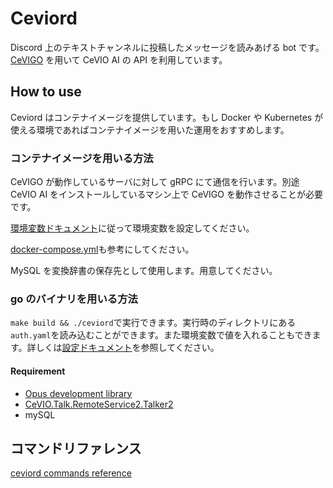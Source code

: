 # Ceviord

Discord 上のテキストチャンネルに投稿したメッセージを読みあげる bot です。[CeVIGO](https://github.com/gotti/cevigo) を用いて CeVIO AI の API を利用しています。

## How to use

Ceviord はコンテナイメージを提供しています。もし Docker や Kubernetes が使える環境であればコンテナイメージを用いた運用をおすすめします。

### コンテナイメージを用いる方法

CeVIGO が動作しているサーバに対して gRPC にて通信を行います。別途 CeVIO AI をインストールしているマシン上で CeVIGO を動作させることが必要です。

[環境変数ドキュメント](./docs/config.md)に従って環境変数を設定してください。

[docker-compose.yml](./docker-compose.yml)も参考にしてください。

MySQL を変換辞書の保存先として使用します。用意してください。

### go のバイナリを用いる方法

`make build && ./ceviord`で実行できます。実行時のディレクトリにある `auth.yaml`を読み込むことができます。また環境変数で値を入れることもできます。詳しくは[設定ドキュメント](./docs/config.md)を参照してください。

#### Requirement

- [Opus development library](https://github.com/layeh/gopus#requirements)
- [CeVIO.Talk.RemoteService2.Talker2](https://cevio.jp/)
- mySQL

## コマンドリファレンス

[ceviord commands reference](./docs/cmd.md)
